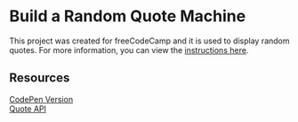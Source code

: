 # Build a Random Quote Machine

This project was created for freeCodeCamp and it is used to display random quotes. For more information, you can view the [instructions here](https://www.freecodecamp.org/learn/front-end-development-libraries/front-end-development-libraries-projects/build-a-random-quote-machine).

## Resources

[CodePen Version](https://codepen.io/lchap701/full/BaWrXaw)<br>
[Quote API](https://type.fit/api/quotes)
